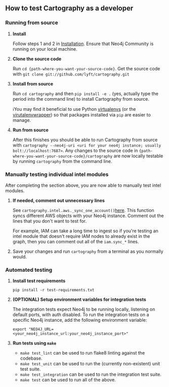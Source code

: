 ## How to test Cartography as a developer

### Running from source

1. **Install**

    Follow steps 1 and 2 in [Installation](https://github.com/lyft/cartography/blob/master/README.md#installation).  Ensure that Neo4j Community is running on your local machine.
2. **Clone the source code**

    Run `cd {path-where-you-want-your-source-code}`.  Get the source code with `git clone git://github.com/lyft/cartography.git`
    
3. **Install from source**

    Run `cd cartography` and then `pip install -e .` (yes, actually type the period into the command line) to install Cartography from source.  
 
    ℹ️You may find it beneficial to use Python [virtualenvs](https://packaging.python.org/guides/installing-using-pip-and-virtualenv/) (or the  [virutalenvwrapper](https://virtualenvwrapper.readthedocs.io/en/latest/command_ref.html#managing-environments)) so that packages installed via `pip` are easier to manage.

4. **Run from source** 

    After this finishes you should be able to run Cartography from source with `cartography --neo4j-uri <uri for your neo4j instance; usually bolt://localhost:7687>`.  Any changes to the source code in `{path-where-you-want-your-source-code}/cartography` are now locally testable by running `cartography` from the command line.

### Manually testing individual intel modules

After completing the section above, you are now able to manually test intel modules.
   
1. **If needed, comment out unnecessary lines** 

    See `cartography.intel.aws._sync_one_account()`[here](https://github.com/lyft/cartography/blob/master/cartography/intel/aws/__init__.py).  This function syncs different AWS objects with your Neo4j instance.  Comment out the lines that you don't want to test for.
  
    For example, IAM can take a long time to ingest so if you're testing an intel module that doesn't require IAM nodes to already exist in the graph, then you can comment out all of the `iam.sync_*` lines.
  
2. Save your changes and run `cartography` from a terminal as you normally would.

### Automated testing

1. **Install test requirements**

    `pip install -r test-requirements.txt`
   
2. **(OPTIONAL) Setup environment variables for integration tests**

    The integration tests expect Neo4j to be running locally, listening on default ports, with auth disabled. To run the integration tests on a specific Neo4j instance, add the following environment variable:

    `export "NEO4J_URL=<your_neo4j_instance_url:your_neo4j_instance_port>"`
    
3. **Run tests using `make`**

    - `make test_lint` can be used to run flake8 linting against the codebase.
    - `make test_unit` can be used to run the (currently non-existent) unit test suite.
    - `make test_integration` can be used to run the integration test suite.
    - `make test` can be used to run all of the above.
